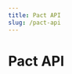 ```yaml
---
title: Pact API
slug: /pact-api
---
```


<head>
  <title>Pact API</title>
  <meta name="description" content="Lorem ipsum dolor sit amet, consectetur adipiscing elit, sed do eiusmod tempor incididunt ut labore et dolore magna aliqua." />
</head>

# Pact API